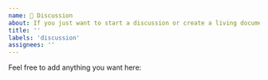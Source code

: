 ```yaml
---
name: 💬 Discussion
about: If you just want to start a discussion or create a living document
title: ''
labels: 'discussion'
assignees: ''
---
```


Feel free to add anything you want here:
